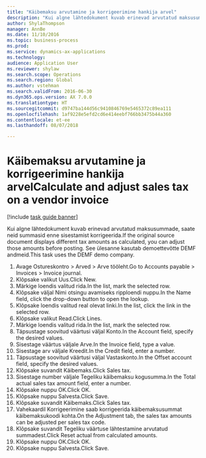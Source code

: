 ```yaml
--- 
title: "Käibemaksu arvutamine ja korrigeerimine hankija arvel"
description: "Kui algne lähtedokument kuvab erinevad arvutatud maksusummade, saate neid summasid enne sisestamist korrigeerida."
author: ShylaThompson
manager: AnnBe
ms.date: 11/10/2016
ms.topic: business-process
ms.prod: 
ms.service: dynamics-ax-applications
ms.technology: 
audience: Application User
ms.reviewer: shylaw
ms.search.scope: Operations
ms.search.region: Global
ms.author: vstehman
ms.search.validFrom: 2016-06-30
ms.dyn365.ops.version: AX 7.0.0
ms.translationtype: HT
ms.sourcegitcommit: d9747ba144d56c9410846769e5465372c89ea111
ms.openlocfilehash: 1af9228e5efd2cd6e414eebf766bb3475b44a360
ms.contentlocale: et-ee
ms.lasthandoff: 08/07/2018

---
```

# <a name="calculate-and-adjust-sales-tax-on-a-vendor-invoice"></a><span data-ttu-id="14870-103">Käibemaksu arvutamine ja korrigeerimine hankija arvel</span><span class="sxs-lookup"><span data-stu-id="14870-103">Calculate and adjust sales tax on a vendor invoice</span></span>

[!include [task guide banner](../../includes/task-guide-banner.md)]

<span data-ttu-id="14870-104">Kui algne lähtedokument kuvab erinevad arvutatud maksusummade, saate neid summasid enne sisestamist korrigeerida.</span><span class="sxs-lookup"><span data-stu-id="14870-104">If the original source document displays different tax amounts as calculated, you can adjust those amounts before posting.</span></span> <span data-ttu-id="14870-105">See ülesanne kasutab demoettevõtte DEMF andmeid.</span><span class="sxs-lookup"><span data-stu-id="14870-105">This task uses the DEMF demo company.</span></span>

1. <span data-ttu-id="14870-106">Avage Ostureskontro > Arved > Arve tööleht.</span><span class="sxs-lookup"><span data-stu-id="14870-106">Go to Accounts payable > Invoices > Invoice journal.</span></span>
2. <span data-ttu-id="14870-107">Klõpsake valikut Uus.</span><span class="sxs-lookup"><span data-stu-id="14870-107">Click New.</span></span>
3. <span data-ttu-id="14870-108">Märkige loendis valitud rida.</span><span class="sxs-lookup"><span data-stu-id="14870-108">In the list, mark the selected row.</span></span>
4. <span data-ttu-id="14870-109">Klõpsake väljal Nimi otsingu avamiseks ripploendi nuppu.</span><span class="sxs-lookup"><span data-stu-id="14870-109">In the Name field, click the drop-down button to open the lookup.</span></span>
5. <span data-ttu-id="14870-110">Klõpsake loendis valitud real olevat linki.</span><span class="sxs-lookup"><span data-stu-id="14870-110">In the list, click the link in the selected row.</span></span>
6. <span data-ttu-id="14870-111">Klõpsake valikut Read.</span><span class="sxs-lookup"><span data-stu-id="14870-111">Click Lines.</span></span>
7. <span data-ttu-id="14870-112">Märkige loendis valitud rida.</span><span class="sxs-lookup"><span data-stu-id="14870-112">In the list, mark the selected row.</span></span>
8. <span data-ttu-id="14870-113">Täpsustage soovitud väärtusi väljal Konto.</span><span class="sxs-lookup"><span data-stu-id="14870-113">In the Account field, specify the desired values.</span></span>
9. <span data-ttu-id="14870-114">Sisestage väärtus väljale Arve.</span><span class="sxs-lookup"><span data-stu-id="14870-114">In the Invoice field, type a value.</span></span>
10. <span data-ttu-id="14870-115">Sisestage arv väljale Kreedit.</span><span class="sxs-lookup"><span data-stu-id="14870-115">In the Credit field, enter a number.</span></span>
11. <span data-ttu-id="14870-116">Täpsustage soovitud väärtusi väljal Vastaskonto.</span><span class="sxs-lookup"><span data-stu-id="14870-116">In the Offset account field, specify the desired values.</span></span>
12. <span data-ttu-id="14870-117">Klõpsake suvandit Käibemaks.</span><span class="sxs-lookup"><span data-stu-id="14870-117">Click Sales tax.</span></span>
13. <span data-ttu-id="14870-118">Sisestage number väljale Tegeliku käibemaksu kogusumma.</span><span class="sxs-lookup"><span data-stu-id="14870-118">In the Total actual sales tax amount field, enter a number.</span></span>
14. <span data-ttu-id="14870-119">Klõpsake nuppu OK.</span><span class="sxs-lookup"><span data-stu-id="14870-119">Click OK.</span></span>
15. <span data-ttu-id="14870-120">Klõpsake nuppu Salvesta.</span><span class="sxs-lookup"><span data-stu-id="14870-120">Click Save.</span></span>
16. <span data-ttu-id="14870-121">Klõpsake suvandit Käibemaks.</span><span class="sxs-lookup"><span data-stu-id="14870-121">Click Sales tax.</span></span>
17. <span data-ttu-id="14870-122">Vahekaardil Korrigeerimine saab korrigeerida käibemaksusummat käibemaksukoodi kohta.</span><span class="sxs-lookup"><span data-stu-id="14870-122">On the Adjustment tab, the sales tax amounts can be adjusted per sales tax code.</span></span>
18. <span data-ttu-id="14870-123">Klõpsake suvandit Tegeliku väärtuse lähtestamine arvutatud summadest.</span><span class="sxs-lookup"><span data-stu-id="14870-123">Click Reset actual from calculated amounts.</span></span>
19. <span data-ttu-id="14870-124">Klõpsake nuppu OK.</span><span class="sxs-lookup"><span data-stu-id="14870-124">Click OK.</span></span>
20. <span data-ttu-id="14870-125">Klõpsake nuppu Salvesta.</span><span class="sxs-lookup"><span data-stu-id="14870-125">Click Save.</span></span>


